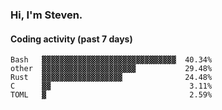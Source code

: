 ### Hi, I'm Steven.

#### Coding activity (past 7 days)
```
Bash   ▓▓▓▓▓▓▓▓▓▓▓▓▓▓▓▓▓▓▓▓▓▓▓▓▓▓▓▓▓▓  40.34%
other  ▓▓▓▓▓▓▓▓▓▓▓▓▓▓▓▓▓▓▓▓▓           29.48%
Rust   ▓▓▓▓▓▓▓▓▓▓▓▓▓▓▓▓▓▓              24.48%
C      ▓▓                               3.11%
TOML   ▓                                2.59%
```
